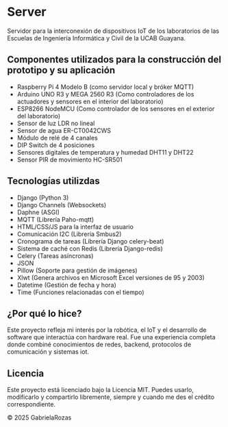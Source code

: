 # Server
Servidor para la interconexión de dispositivos IoT de los laboratorios de las Escuelas de Ingeniería Informática y Civil de la UCAB Guayana.

## Componentes utilizados para la construcción del prototipo y su aplicación

- Raspberry Pi 4 Modelo B (como servidor local y bróker MQTT)
- Arduino UNO R3 y MEGA 2560 R3 (Como controladores de los actuadores y sensores en el interior del laboratorio)
- ESP8266 NodeMCU (Como controlador de los sensores en el exterior del laboratorio)
- Sensor de luz LDR no lineal
- Sensor de agua ER-CT0042CWS
- Módulo de relé de 4 canales
- DIP Switch de 4 posiciones
- Sensores digitales de temperatura y humedad DHT11 y DHT22
- Sensor PIR de movimiento HC-SR501

## Tecnologías utilizdas
- Django (Python 3)
- Django Channels (Websockets)
- Daphne (ASGI)
- MQTT (Librería Paho-mqtt)
- HTML/CSS/JS para la interfaz de usuario
- Comunicación I2C (Librería Smbus2)
- Cronograma de tareas (Librería Django celery-beat)
- Sistema de caché con Redis (Librería Django-redis)
- Celery (Tareas asíncronas)
- JSON
- Pillow (Soporte para gestión de imágenes)
- Xlwt (Genera archivos en Microsoft Excel versiones de 95 y 2003)
- Datetime (Gestión de fecha y hora)
- Time (Funciones relacionadas con el tiempo)

## ¿Por qué lo hice?

Este proyecto refleja mi interés por la robótica, el IoT y el desarrollo de software que interactúa con hardware real. Fue una experiencia completa donde combiné conocimientos de redes, backend, protocolos de comunicación y sistemas iot.

## Licencia

Este proyecto está licenciado bajo la Licencia MIT. Puedes usarlo, modificarlo y compartirlo libremente, siempre y cuando me des el crédito correspondiente.

© 2025 GabrielaRozas
